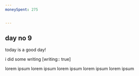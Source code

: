 ```yaml
---
moneySpent: 275

 
---
```

## day no 9
today is a good day!
 

i did some writing [writing:: true]

lorem ipsum lorem ipsum lorem ipsum lorem ipsum lorem ipsum
